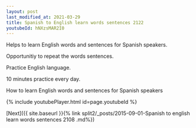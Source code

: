 ```yaml
---
layout: post
last_modified_at: 2021-03-29
title: Spanish to English learn words sentences 2122 
youtubeId: hNXzsMAR2I0
---
```

 
 
Helps to learn English words and sentences for Spanish speakers.

Opportunitiy to repeat the words sentences. 

Practice English language. 
 
10 minutes practice every day. 
 
How to learn English words and sentences for Spanish speakers 
 
{% include youtubePlayer.html id=page.youtubeId %}
 
 
[Next]({{ site.baseurl }}{% link  split2/_posts/2015-09-01-Spanish to english learn words sentences 2108 .md%})
 
